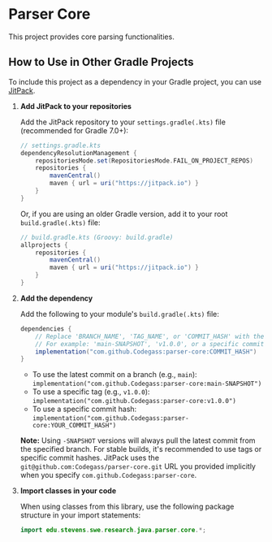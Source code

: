 # Parser Core

This project provides core parsing functionalities.

## How to Use in Other Gradle Projects

To include this project as a dependency in your Gradle project, you can use [JitPack](https://jitpack.io/).

1.  **Add JitPack to your repositories**

    Add the JitPack repository to your `settings.gradle(.kts)` file (recommended for Gradle 7.0+):

    ```gradle
    // settings.gradle.kts
    dependencyResolutionManagement {
        repositoriesMode.set(RepositoriesMode.FAIL_ON_PROJECT_REPOS)
        repositories {
            mavenCentral()
            maven { url = uri("https://jitpack.io") }
        }
    }
    ```

    Or, if you are using an older Gradle version, add it to your root `build.gradle(.kts)` file:

    ```gradle
    // build.gradle.kts (Groovy: build.gradle)
    allprojects {
        repositories {
            mavenCentral()
            maven { url = uri("https://jitpack.io") }
        }
    }
    ```

2.  **Add the dependency**

    Add the following to your module's `build.gradle(.kts)` file:

    ```gradle
    dependencies {
        // Replace 'BRANCH_NAME', 'TAG_NAME', or 'COMMIT_HASH' with the desired version
        // For example: 'main-SNAPSHOT', 'v1.0.0', or a specific commit hash
        implementation("com.github.Codegass:parser-core:COMMIT_HASH")
    }
    ```

    *   To use the latest commit on a branch (e.g., `main`): `implementation("com.github.Codegass:parser-core:main-SNAPSHOT")`
    *   To use a specific tag (e.g., `v1.0.0`): `implementation("com.github.Codegass:parser-core:v1.0.0")`
    *   To use a specific commit hash: `implementation("com.github.Codegass:parser-core:YOUR_COMMIT_HASH")`

    **Note:** Using `-SNAPSHOT` versions will always pull the latest commit from the specified branch. For stable builds, it's recommended to use tags or specific commit hashes. JitPack uses the `git@github.com:Codegass/parser-core.git` URL you provided implicitly when you specify `com.github.Codegass:parser-core`. 

3.  **Import classes in your code**

    When using classes from this library, use the following package structure in your import statements:

    ```java
    import edu.stevens.swe.research.java.parser.core.*;
    ```